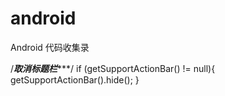 # android

Android 代码收集录


/*****取消标题栏********/
if (getSupportActionBar() != null){
   getSupportActionBar().hide();
}
